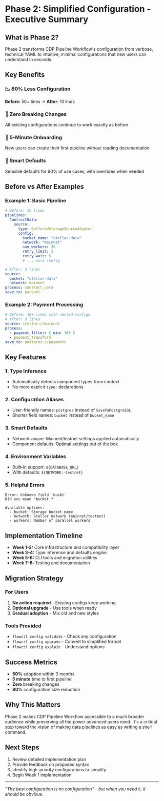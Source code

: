# Phase 2: Simplified Configuration - Executive Summary

## What is Phase 2?

Phase 2 transforms CDP Pipeline Workflow's configuration from verbose, technical YAML to intuitive, minimal configurations that new users can understand in seconds.

## Key Benefits

### 📉 80% Less Configuration
**Before:** 50+ lines → **After:** 10 lines

### 🎯 Zero Breaking Changes
All existing configurations continue to work exactly as before

### 🚀 5-Minute Onboarding
New users can create their first pipeline without reading documentation

### 🧠 Smart Defaults
Sensible defaults for 90% of use cases, with overrides when needed

## Before vs After Examples

### Example 1: Basic Pipeline
```yaml
# Before: 35 lines
pipelines:
  ContractData:
    source:
      type: BufferedStorageSourceAdapter
      config:
        bucket_name: "stellar-data"
        network: "mainnet"
        num_workers: 20
        retry_limit: 3
        retry_wait: 5
        # ... more config

# After: 6 lines
source:
  bucket: "stellar-data"
  network: mainnet
process: contract_data
save_to: parquet
```

### Example 2: Payment Processing
```yaml
# Before: 40+ lines with nested configs
# After: 8 lines
source: stellar://mainnet
process:
  - payment_filter: { min: 100 }
  - payment_transform
save_to: postgres://payments
```

## Key Features

### 1. Type Inference
- Automatically detects component types from context
- No more explicit `type:` declarations

### 2. Configuration Aliases
- User-friendly names: `postgres` instead of `SaveToPostgreSQL`
- Shorter field names: `bucket` instead of `bucket_name`

### 3. Smart Defaults
- Network-aware: Mainnet/testnet settings applied automatically
- Component defaults: Optimal settings out of the box

### 4. Environment Variables
- Built-in support: `${DATABASE_URL}`
- With defaults: `${NETWORK:-testnet}`

### 5. Helpful Errors
```
Error: Unknown field 'buckt'
Did you mean 'bucket'?

Available options:
  - bucket: Storage bucket name
  - network: Stellar network (mainnet/testnet)
  - workers: Number of parallel workers
```

## Implementation Timeline

- **Week 1-2:** Core infrastructure and compatibility layer
- **Week 3-4:** Type inference and defaults engine
- **Week 5-6:** CLI tools and migration utilities
- **Week 7-8:** Testing and documentation

## Migration Strategy

### For Users
1. **No action required** - Existing configs keep working
2. **Optional upgrade** - Use tools when ready
3. **Gradual adoption** - Mix old and new styles

### Tools Provided
- `flowctl config validate` - Check any configuration
- `flowctl config upgrade` - Convert to simplified format
- `flowctl config explain` - Understand options

## Success Metrics

- **50%** adoption within 3 months
- **5 minute** time to first pipeline
- **Zero** breaking changes
- **80%** configuration size reduction

## Why This Matters

Phase 2 makes CDP Pipeline Workflow accessible to a much broader audience while preserving all the power advanced users need. It's a critical step toward the vision of making data pipelines as easy as writing a shell command.

## Next Steps

1. Review detailed implementation plan
2. Provide feedback on proposed syntax
3. Identify high-priority configurations to simplify
4. Begin Week 1 implementation

---

*"The best configuration is no configuration" - but when you need it, it should be obvious.*